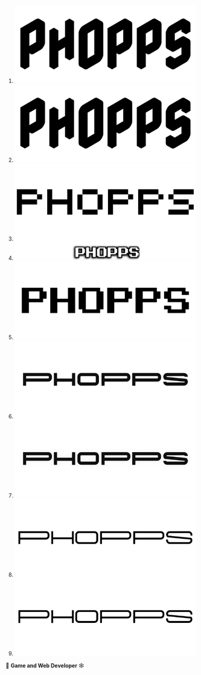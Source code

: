 
1. ![banner-nabla-plain](/assets/banner-nabla-plain.png)
2. ![banner-nabla](/assets/banner-nabla.png)
3. ![banner-pixy](/assets/banner-pixy.png)
4. ![banner-press-start-p2](/assets/banner-press-start-p2.png)
5. ![banner-public-pixel](/assets/banner-public-pixel.png)
6. ![banner-punc-bold-plain](/assets/banner-punc-bold-plain.png)
7. ![banner-punc-bold](/assets/banner-punc-bold.png)
8. ![banner-punc-regular-plain](/assets/banner-punc-regular-plain.png)
9. ![banner-punc-regular](/assets/banner-punc-regular.png)

👾 **Game and Web Developer** 🕸️

<!--
- Completed full-stack web development bootcamp through Michigan State University
- Fully capable in C# game engines (Godot and Unity)
- Skilled in Unix command line operations for both version-control and server operations
- Practiced in pixel-art animation software
- Operation Jungle Knight ([GitHub](https://github.com/Thaewyn/operation-jungle-knight))
- Kaiju Sweeper ([Itch](https://thaewyn.itch.io/kaiju-sweeper), [GitHub](https://github.com/Thaewyn/kaijujam23))
- Monsters vs Robots ([Itch](https://thaewyn.itch.io/monsters-vs-robots), [GitHub](https://github.com/phopps/mvmxix))
- Mauve: Prime Directive ([Itch](https://burcarz.itch.io/mauve), [GitHub](https://github.com/phopps/godot-wild-jam))
- Proto-Jumper ([Itch](https://thaewyn.itch.io/proto-jumper), [GitHub](https://github.com/phopps/prototypes))
- Itch ([phopps.itch.io](https://phopps.itch.io/))
- LinkedIn ([linkedin.com/in/phopps](https://www.linkedin.com/in/phopps/))
-->
